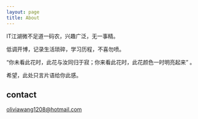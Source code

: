 ```yaml
---
layout: page
title: About
---
```


IT江湖微不足道一码农，兴趣广泛，无一事精。

低调开博，记录生活琐碎，学习历程，不喜勿喷。

“你未看此花时，此花与汝同归于寂；你来看此花时，此花颜色一时明亮起来” 。

希望，此处只言片语给你此感。


## contact
oliviawang1208@hotmail.com
